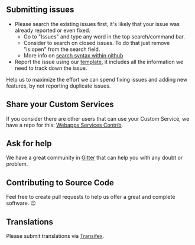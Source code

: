 ## Submitting issues

* Please search the existing issues first, it's likely that your issue was already reported or even fixed.
  - Go to "Issues" and type any word in the top search/command bar.
  - Consider to search on closed issues. To do that just remove "is:open" from the search field.
  - More info on [search syntax within github](https://help.github.com/articles/searching-issues)
* Report the issue using our [template][template], it includes all the information we need to track down the issue.

Help us to maximize the effort we can spend fixing issues and adding new features, by not reporting duplicate issues.

[template]: https://github.com/saenzramiro/webapps/blob/master/.github/ISSUE_TEMPLATE.md

## Share your Custom Services

If you consider there are other users that can use your Custom Service, we have a repo for this: [Webapps Services Contrib][webapps-services-contrib].

[webapps-services-contrib]: https://github.com/saenzramiro/webapps-services-contrib

## Ask for help

We have a great community in [Gitter][gitter] that can help you with any doubt or problem.

[gitter]: https://gitter.im/saenzramiro/webapps

## Contributing to Source Code

Feel free to create pull requests to help us offer a great and complete software. :wink:

## Translations
Please submit translations via [Transifex][transifex].

[transifex]: https://www.transifex.com/webapps/webapps-app/

